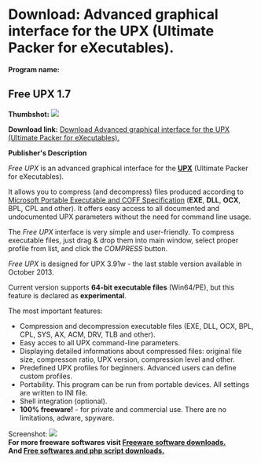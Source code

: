# Download: Advanced graphical interface for the UPX (Ultimate Packer for eXecutables).

**Program name:**

## Free UPX 1.7

  
**Thumbshot:** ![](http://www.freewarefiles.com/screenshot/freeupx14_md.jpg)   
  
**Download link:** [Download Advanced graphical interface for the UPX (Ultimate Packer for eXecutables).](http://freesoftwares.boysofts.com/Free-UPX_program_40844.html)  
  


**Publisher's Description**  
  


_Free UPX_ is an advanced graphical interface for the **[UPX](http://upx.sourceforge.net/)** (Ultimate Packer for eXecutables). 

It allows you to compress (and decompress) files produced according to [Microsoft Portable Executable and COFF Specification](http://www.microsoft.com/whdc/system/platform/firmware/PECOFF.mspx) (**EXE**, **DLL**, **OCX**, BPL, CPL and other). It offers easy access to all documented and undocumented UPX parameters without the need for command line usage. 

The _Free UPX_ interface is very simple and user-friendly. To compress executable files, just drag & drop them into main window, select proper profile from list, and click the _COMPRESS_ button. 

_Free UPX_ is designed for UPX 3.91w - the last stable version available in October 2013. 

Current version supports **64-bit executable files** (Win64/PE), but this feature is declared as **experimental**. 

The most important features: 

  * Compression and decompression executable files (EXE, DLL, OCX, BPL, CPL, SYS, AX, ACM, DRV, TLB and other).
  * Easy acces to all UPX command-line parameters.
  * Displaying detailed informations about compressed files: original file size, compresson ratio, UPX version, compression level and other.
  * Predefined UPX profiles for beginners. Advanced users can define custom profiles.
  * Portability. This program can be run from portable devices. All settings are written to INI file.
  * Shell integration (optional).
  * **100% freeware!** \- for private and commercial use. There are no limitations, adware, spyware.

  
  
Screenshot: ![](http://www.freewarefiles.com/screenshot/freeupx14.jpg)   
**For more freeware softwares visit [Freeware software downloads.](http://freesoftwares.boysofts.com/)**   
**And [Free softwares and php script downloads.](http://www.boysofts.com/)**
